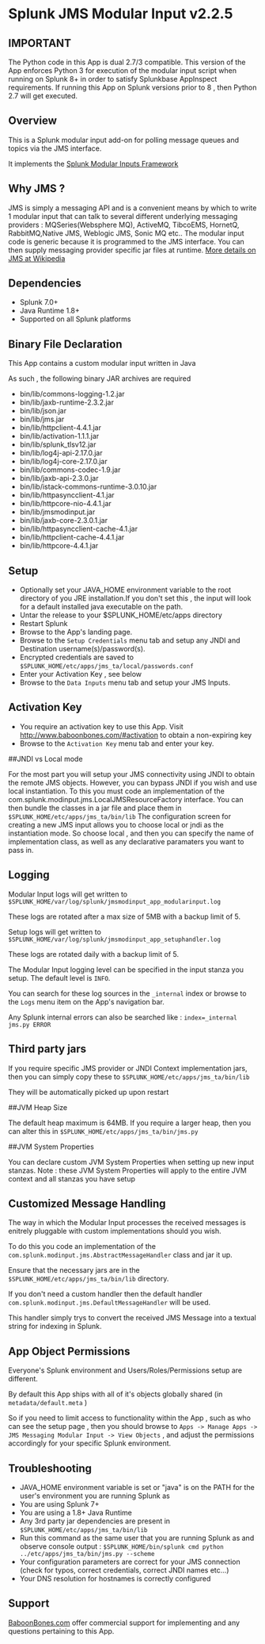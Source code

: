 # Splunk JMS Modular Input v2.2.5

## IMPORTANT

The Python code in this App is dual 2.7/3 compatible.
This version of the App enforces Python 3 for execution of the modular input script when running on Splunk 8+ in order to satisfy Splunkbase AppInspect requirements.
If running this App on Splunk versions prior to 8 , then Python 2.7 will get executed.


## Overview

This is a Splunk modular input add-on for polling message queues and topics via the JMS interface.

It implements the  <a href="http://docs.splunk.com/Documentation/Splunk/latest/AdvancedDev/ModInputsIntro">Splunk Modular Inputs Framework</a>


## Why JMS ?

JMS is simply a messaging API and is a convenient means by which to write 1 modular input that can talk to several different underlying messaging
providers :  MQSeries(Websphere MQ), ActiveMQ, TibcoEMS, HornetQ, RabbitMQ,Native JMS, Weblogic JMS, Sonic MQ etc..
The modular input code is generic because it is programmed to the JMS interface.
You can then supply messaging provider specific jar files at runtime.
<a href="http://en.wikipedia.org/wiki/Java_Message_Service">More details on JMS at Wikipedia</a>

## Dependencies

* Splunk 7.0+
* Java Runtime 1.8+
* Supported on all Splunk platforms

## Binary File Declaration

This App contains a custom modular input written in Java

As such , the following binary JAR archives are required

* bin/lib/commons-logging-1.2.jar
* bin/lib/jaxb-runtime-2.3.2.jar
* bin/lib/json.jar
* bin/lib/jms.jar
* bin/lib/httpclient-4.4.1.jar
* bin/lib/activation-1.1.1.jar
* bin/lib/splunk_tlsv12.jar
* bin/lib/log4j-api-2.17.0.jar
* bin/lib/log4j-core-2.17.0.jar
* bin/lib/commons-codec-1.9.jar
* bin/lib/jaxb-api-2.3.0.jar
* bin/lib/istack-commons-runtime-3.0.10.jar
* bin/lib/httpasyncclient-4.1.jar
* bin/lib/httpcore-nio-4.4.1.jar
* bin/lib/jmsmodinput.jar
* bin/lib/jaxb-core-2.3.0.1.jar
* bin/lib/httpasyncclient-cache-4.1.jar
* bin/lib/httpclient-cache-4.4.1.jar
* bin/lib/httpcore-4.4.1.jar

## Setup

* Optionally set your JAVA_HOME environment variable to the root directory of you JRE installation.If you don't set this , the input will look for a default installed java executable on the path.
* Untar the release to your $SPLUNK_HOME/etc/apps directory
* Restart Splunk
* Browse to the App's landing page.
* Browse to the `Setup Credentials` menu tab and setup any JNDI and Destination username(s)/password(s).
* Encrypted credentials are saved to `$SPLUNK_HOME/etc/apps/jms_ta/local/passwords.conf`
* Enter your Activation Key , see below
* Browse to the `Data Inputs` menu tab and setup your JMS Inputs.

## Activation Key

* You require an activation key to use this App. Visit http://www.baboonbones.com/#activation to obtain a non-expiring key
* Browse to the `Activation Key` menu tab and enter your key.

##JNDI vs Local mode

For the most part you will setup your JMS connectivity using JNDI to obtain the remote JMS objects.
However, you can bypass JNDI if you wish and use local instantiation.
To this you must code an implementation of the com.splunk.modinput.jms.LocalJMSResourceFactory interface.
You can then bundle the classes in a jar file and place them in `$SPLUNK_HOME/etc/apps/jms_ta/bin/lib`
The configuration screen for creating a new JMS input allows you to choose local or jndi as the instantiation mode.
So choose local , and then you can specify the name of implementation class, as well as any declarative paramaters you want to pass in.

## Logging

Modular Input logs will get written to `$SPLUNK_HOME/var/log/splunk/jmsmodinput_app_modularinput.log`

These logs are rotated after a max size of 5MB with a backup limit of 5.

Setup logs will get written to `$SPLUNK_HOME/var/log/splunk/jmsmodinput_app_setuphandler.log`

These logs are rotated daily with a backup limit of 5.

The Modular Input logging level can be specified in the input stanza you setup. The default level is `INFO`.

You can search for these log sources in the `_internal` index or browse to the `Logs` menu item on the App's navigation bar.

Any Splunk internal errors can also be searched like : `index=_internal jms.py ERROR`

## Third party jars

If you require specific JMS provider or JNDI Context implementation jars, then you can simply copy these to `$SPLUNK_HOME/etc/apps/jms_ta/bin/lib`

They will be automatically picked up upon restart 

##JVM Heap Size

The default heap maximum is 64MB.
If you require a larger heap, then you can alter this in `$SPLUNK_HOME/etc/apps/jms_ta/bin/jms.py`

##JVM System Properties

You can declare custom JVM System Properties when setting up new input stanzas.
Note : these JVM System Properties will apply to the entire JVM context and all stanzas you have setup

## Customized Message Handling

The way in which the Modular Input processes the received messages is enitrely pluggable with custom implementations should you wish.

To do this you code an implementation of the `com.splunk.modinput.jms.AbstractMessageHandler` class and jar it up.

Ensure that the necessary jars are in the `$SPLUNK_HOME/etc/apps/jms_ta/bin/lib` directory.

If you don't need a custom handler then the default handler `com.splunk.modinput.jms.DefaultMessageHandler` will be used.

This handler simply trys to convert the received JMS Message into a textual string for indexing in Splunk.

## App Object Permissions

Everyone's Splunk environment and Users/Roles/Permissions setup are different.

By default this App ships with all of it's objects globally shared (in `metadata/default.meta` )

So if you need to limit access to functionality within the App , such as who can see the setup page , then you should browse to  `Apps -> Manage Apps -> JMS Messaging Modular Input -> View Objects` , and adjust the permissions accordingly for your specific Splunk environment.

## Troubleshooting

* JAVA_HOME environment variable is set or "java" is on the PATH for the user's environment you are running Splunk as
* You are using Splunk 7+
* You are using a 1.8+ Java Runtime
* Any 3rd party jar dependencies are present in `$SPLUNK_HOME/etc/apps/jms_ta/bin/lib`
* Run this command as the same user that you are running Splunk as and observe console output : `$SPLUNK_HOME/bin/splunk cmd python ../etc/apps/jms_ta/bin/jms.py --scheme`
* Your configuration parameters are correct for your JMS connection (check for typos, correct credentials, correct JNDI names etc...)
* Your DNS resolution for hostnames is correctly configured

## Support

[BaboonBones.com](http://www.baboonbones.com#support) offer commercial support for implementing and any questions pertaining to this App.

